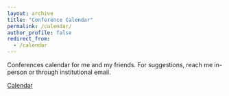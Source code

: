 ```yaml
---
layout: archive
title: "Conference Calendar"
permalink: /calendar/
author_profile: false
redirect_from:
  - /calendar
---
```


Conferences calendar for me and my friends. For suggestions, reach me in-person or through institutional email.

[Calendar](https://spectacular-panda-093.notion.site/Conference-Calendar-e7c276ac7c8441e4a968d54551c31a74?pvs=4)
